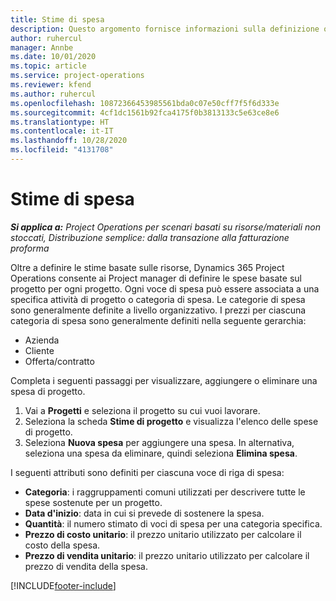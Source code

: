 ```yaml
---
title: Stime di spesa
description: Questo argomento fornisce informazioni sulla definizione o sulla stima delle spese basate sul progetto.
author: ruhercul
manager: Annbe
ms.date: 10/01/2020
ms.topic: article
ms.service: project-operations
ms.reviewer: kfend
ms.author: ruhercul
ms.openlocfilehash: 10872366453985561bda0c07e50cff7f5f6d333e
ms.sourcegitcommit: 4cf1dc1561b92fca4175f0b3813133c5e63ce8e6
ms.translationtype: HT
ms.contentlocale: it-IT
ms.lasthandoff: 10/28/2020
ms.locfileid: "4131708"
---
```

# <a name="expense-estimates"></a>Stime di spesa
_**Si applica a:** Project Operations per scenari basati su risorse/materiali non stoccati, Distribuzione semplice: dalla transazione alla fatturazione proforma_

Oltre a definire le stime basate sulle risorse, Dynamics 365 Project Operations consente ai Project manager di definire le spese basate sul progetto per ogni progetto. Ogni voce di spesa può essere associata a una specifica attività di progetto o categoria di spesa. Le categorie di spesa sono generalmente definite a livello organizzativo. I prezzi per ciascuna categoria di spesa sono generalmente definiti nella seguente gerarchia:

- Azienda
- Cliente
- Offerta/contratto

Completa i seguenti passaggi per visualizzare, aggiungere o eliminare una spesa di progetto.

1. Vai a **Progetti** e seleziona il progetto su cui vuoi lavorare.
2. Seleziona la scheda **Stime di progetto** e visualizza l'elenco delle spese di progetto.
3. Seleziona **Nuova spesa** per aggiungere una spesa. In alternativa, seleziona una spesa da eliminare, quindi seleziona **Elimina spesa**.

I seguenti attributi sono definiti per ciascuna voce di riga di spesa:

- **Categoria**: i raggruppamenti comuni utilizzati per descrivere tutte le spese sostenute per un progetto.
- **Data d'inizio**: data in cui si prevede di sostenere la spesa.
- **Quantità**: il numero stimato di voci di spesa per una categoria specifica.
- **Prezzo di costo unitario**: il prezzo unitario utilizzato per calcolare il costo della spesa.
- **Prezzo di vendita unitario**: il prezzo unitario utilizzato per calcolare il prezzo di vendita della spesa.



[!INCLUDE[footer-include](../includes/footer-banner.md)]